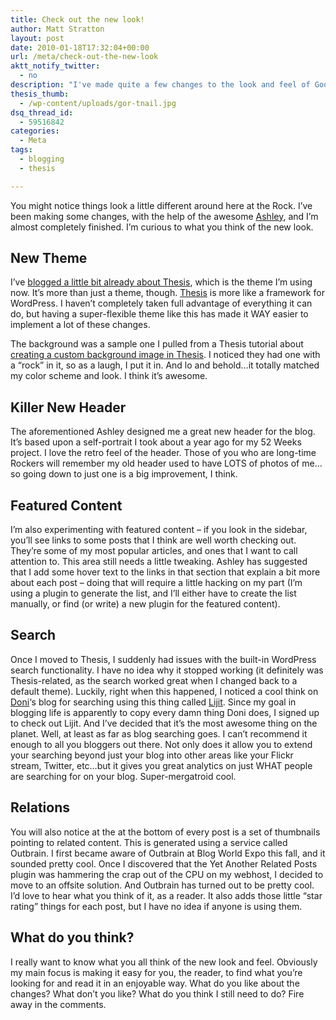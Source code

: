 ```yaml
---
title: Check out the new look!
author: Matt Stratton
layout: post
date: 2010-01-18T17:32:04+00:00
url: /meta/check-out-the-new-look
aktt_notify_twitter:
  - no
description: "I've made quite a few changes to the look and feel of Good Old Rock, and I'd love to get some feedback on what you all think of them. I've got a new theme, and a bunch of new functionality. Please comment on the blog post with any thoughts and opinions you might have!"
thesis_thumb:
  - /wp-content/uploads/gor-tnail.jpg
dsq_thread_id:
  - 59516842
categories:
  - Meta
tags:
  - blogging
  - thesis

---
```

You might notice things look a little different around here at the Rock. I&#8217;ve been making some changes, with the help of the awesome <a href="http://www.ourlittleapartment.com/" target="_blank">Ashley</a>, and I&#8217;m almost completely finished. I&#8217;m curious to what you think of the new look.

## New Theme

I&#8217;ve <a href="/tags/thesis" target="_self">blogged a little bit already about Thesis</a>, which is the theme I&#8217;m using now. It&#8217;s more than just a theme, though. <a href="http://www.shareasale.com/r.cfm?B=198392&U=404372&M=24570" target="_blank">Thesis</a> is more like a framework for WordPress. I haven&#8217;t completely taken full advantage of everything it can do, but having a super-flexible theme like this has made it WAY easier to implement a lot of these changes.

The background was a sample one I pulled from a Thesis tutorial about <a href="http://diythemes.com/thesis/rtfm/custom-backgrounds/" target="_blank">creating a custom background image in Thesis</a>. I noticed they had one with a &#8220;rock&#8221; in it, so as a laugh, I put it in. And lo and behold&#8230;it totally matched my color scheme and look. I think it&#8217;s awesome.

## Killer New Header

The aforementioned Ashley designed me a great new header for the blog. It&#8217;s based upon a self-portrait I took about a year ago for my 52 Weeks project. I love the retro feel of the header. Those of you who are long-time Rockers will remember my old header used to have LOTS of photos of me&#8230;so going down to just one is a big improvement, I think.

## Featured Content

I&#8217;m also experimenting with featured content &#8211; if you look in the sidebar, you&#8217;ll see links to some posts that I think are well worth checking out. They&#8217;re some of my most popular articles, and ones that I want to call attention to. This area still needs a little tweaking. Ashley has suggested that I add some hover text to the links in that section that explain a bit more about each post &#8211; doing that will require a little hacking on my part (I&#8217;m using a plugin to generate the list, and I&#8217;ll either have to create the list manually, or find (or write) a new plugin for the featured content).

## Search

Once I moved to Thesis, I suddenly had issues with the built-in WordPress search functionality. I have no idea why it stopped working (it definitely was Thesis-related, as the search worked great when I changed back to a default theme). Luckily, right when this happened, I noticed a cool think on <a href="http://doniree.com" target="_blank">Doni</a>&#8216;s blog for searching using this thing called <a href="http://Lijit.com" target="_blank">Lijit</a>. Since my goal in blogging life is apparently to copy every damn thing Doni does, I signed up to check out Lijit. And I&#8217;ve decided that it&#8217;s the most awesome thing on the planet. Well, at least as far as blog searching goes. I can&#8217;t recommend it enough to all you bloggers out there. Not only does it allow you to extend your searching beyond just your blog into other areas like your Flickr stream, Twitter, etc&#8230;but it gives you great analytics on just WHAT people are searching for on your blog. Super-mergatroid cool.

## Relations

You will also notice at the at the bottom of every post is a set of thumbnails pointing to related content. This is generated using a service called Outbrain. I first became aware of Outbrain at Blog World Expo this fall, and it sounded pretty cool. Once I discovered that the Yet Another Related Posts plugin was hammering the crap out of the CPU on my webhost, I decided to move to an offsite solution. And Outbrain has turned out to be pretty cool. I&#8217;d love to hear what you think of it, as a reader. It also adds those little &#8220;star rating&#8221; things for each post, but I have no idea if anyone is using them.

## What do you think?

I really want to know what you all think of the new look and feel. Obviously my main focus is making it easy for you, the reader, to find what you&#8217;re looking for and read it in an enjoyable way. What do you like about the changes? What don&#8217;t you like? What do you think I still need to do? Fire away in the comments.
